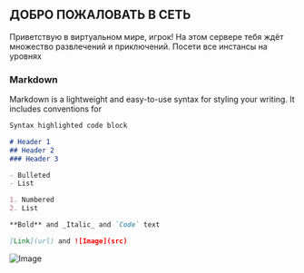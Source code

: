 ## ДОБРО ПОЖАЛОВАТЬ В СЕТЬ

Приветствую в виртуальном мире, игрок! На этом сервере тебя ждёт множество развлечений и приключений. Посети все инстансы на уровнях

### Markdown

Markdown is a lightweight and easy-to-use syntax for styling your writing. It includes conventions for

```markdown
Syntax highlighted code block

# Header 1
## Header 2
### Header 3

- Bulleted
- List

1. Numbered
2. List

**Bold** and _Italic_ and `Code` text

[Link](url) and ![Image](src)
```

![Image](https://imgur.com/a/h8x3zTd)
